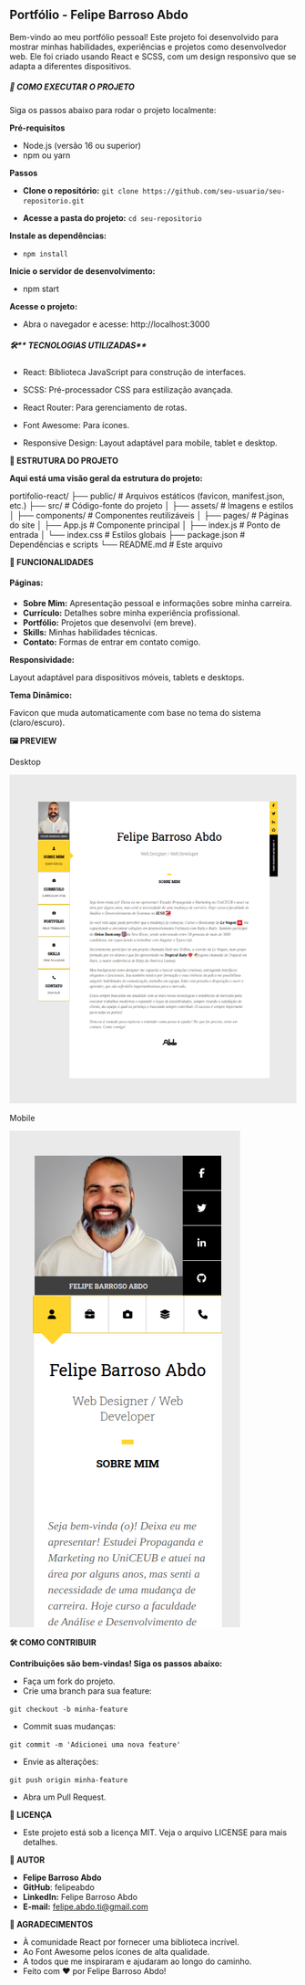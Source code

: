 ##  **Portfólio - Felipe Barroso Abdo**

Bem-vindo ao meu portfólio pessoal! Este projeto foi desenvolvido para mostrar minhas habilidades, experiências e projetos como desenvolvedor web. Ele foi criado usando React e SCSS, com um design responsivo que se adapta a diferentes dispositivos.

##### 🚀 **COMO EXECUTAR O PROJETO**
Siga os passos abaixo para rodar o projeto localmente:

**Pré-requisitos**

- Node.js (versão 16 ou superior)
- npm ou yarn

**Passos**
- **Clone o repositório:**
`git clone https://github.com/seu-usuario/seu-repositorio.git`

- **Acesse a pasta do projeto:**
`cd seu-repositorio`

**Instale as dependências:**

- `npm install`

**Inicie o servidor de desenvolvimento:**

- npm start

**Acesse o projeto:**

- Abra o navegador e acesse:
http://localhost:3000

##### 🛠** TECNOLOGIAS UTILIZADAS**

- React: Biblioteca JavaScript para construção de interfaces.

- SCSS: Pré-processador CSS para estilização avançada.

- React Router: Para gerenciamento de rotas.

- Font Awesome: Para ícones.

- Responsive Design: Layout adaptável para mobile, tablet e desktop.

**📂 ESTRUTURA DO PROJETO**

**Aqui está uma visão geral da estrutura do projeto:**

portifolio-react/
├── public/                  # Arquivos estáticos (favicon, manifest.json, etc.)
├── src/                     # Código-fonte do projeto
│   ├── assets/              # Imagens e estilos
│   ├── components/          # Componentes reutilizáveis
│   ├── pages/               # Páginas do site
│   ├── App.js               # Componente principal
│   ├── index.js             # Ponto de entrada
│   └── index.css            # Estilos globais
├── package.json             # Dependências e scripts
└── README.md                # Este arquivo

**🎨 FUNCIONALIDADES**

#### **Páginas:**

- **Sobre Mim:** Apresentação pessoal e informações sobre minha carreira.
- **Currículo:** Detalhes sobre minha experiência profissional.
- **Portfólio:** Projetos que desenvolvi (em breve).
- **Skills:** Minhas habilidades técnicas.
- **Contato:** Formas de entrar em contato comigo.

**Responsividade:**

Layout adaptável para dispositivos móveis, tablets e desktops.

**Tema Dinâmico:**

Favicon que muda automaticamente com base no tema do sistema (claro/escuro).

**🖼 PREVIEW**

Desktop

![Desktop Screenshot](https://github.com/felipeabdo/portfolio-react/blob/main/src/assets/images/screeenshot/desktop.png)


Mobile

![Mobile image](https://github.com/felipeabdo/portfolio-react/blob/main/src/assets/images/screeenshot/mobile.png)



**🛠 COMO CONTRIBUIR**

**Contribuições são bem-vindas! Siga os passos abaixo:**

- Faça um fork do projeto.
- Crie uma branch para sua feature:

`git checkout -b minha-feature`

- Commit suas mudanças:

`git commit -m 'Adicionei uma nova feature'`

- Envie as alterações:

`git push origin minha-feature`

- Abra um Pull Request.

**📄 LICENÇA**

- Este projeto está sob a licença MIT. Veja o arquivo LICENSE para mais detalhes.

**👤 AUTOR**

- **Felipe Barroso Abdo**
- **GitHub**: felipeabdo
- **LinkedIn:** Felipe Barroso Abdo
- **E-mail:** felipe.abdo.ti@gmail.com

**🙌 AGRADECIMENTOS**

- À comunidade React por fornecer uma biblioteca incrível.
- Ao Font Awesome pelos ícones de alta qualidade.
- A todos que me inspiraram e ajudaram ao longo do caminho.
- Feito com ❤️ por Felipe Barroso Abdo!